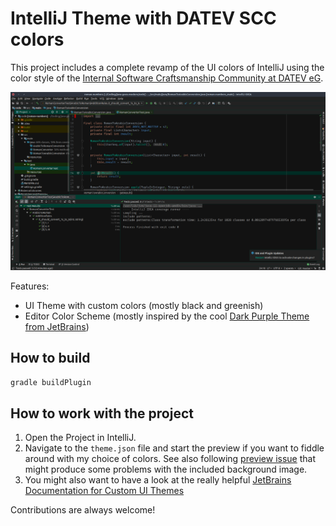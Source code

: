 # IntelliJ Theme with DATEV SCC colors

This project includes a complete revamp of the UI colors
of IntelliJ using the color style of the [Internal Software Craftsmanship
Community at DATEV eG](https://twitter.com/SCC_at_DATEV).

![IDE Screenshot](screenshots/ide.png)

Features:

* UI Theme with custom colors (mostly black and greenish)
* Editor Color Scheme (mostly inspired by the cool [Dark Purple Theme
  from JetBrains](https://plugins.jetbrains.com/plugin/12100-dark-purple-theme))
  
## How to build

```bash
gradle buildPlugin
```

## How to work with the project

1. Open the Project in IntelliJ.
2. Navigate to the `theme.json` file and start the preview if you 
   want to fiddle around with my choice of colors.
   See also following [preview issue](https://youtrack.jetbrains.com/issue/IDEA-208996)
   that might produce some problems with the included background
   image.
3. You might also want to have a look at the really helpful 
   [JetBrains Documentation for Custom UI Themes](http://www.jetbrains.org/intellij/sdk/docs/reference_guide/ui_themes/themes_intro.html)

Contributions are always welcome!
